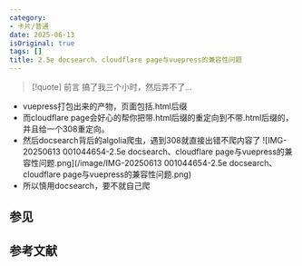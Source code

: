 ```yaml
---
category:
- 卡片/普通
date: 2025-06-13
isOriginal: true
tags: []
title: 2.5e docsearch、cloudflare page与vuepress的兼容性问题
---
```

> [!quote] 前言
> 搞了我三个小时，然后弄不了...

- vuepress打包出来的产物，页面包括.html后缀
- 而cloudflare page会好心的帮你把带.html后缀的重定向到不带.html后缀的，并且给一个308重定向。
- 然后docsearch背后的algolia爬虫，遇到308就直接出错不爬内容了
  ![IMG-20250613 001044654-2.5e docsearch、cloudflare page与vuepress的兼容性问题.png](/image/IMG-20250613 001044654-2.5e docsearch、cloudflare page与vuepress的兼容性问题.png)
- 所以慎用docsearch，要不就自己爬

## 参见
## 参考文献


